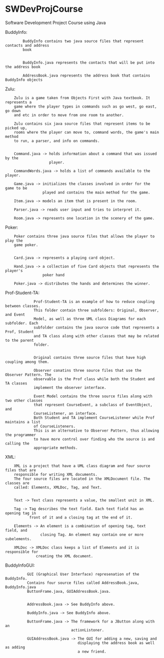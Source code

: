 SWDevProjCourse
===============

Software Development Project Course using Java


BuddyInfo:

            BuddyInfo contains two java source files that represent contacts and address
            book
            
            
            BuddyInfo.java represents the contacts that will be put into the address book
            
            AddressBook.java represents the address book that contains BuddyInfo objects
            

Zulu:

        Zulu is a game taken from Objects First with Java textbook. It represents a
        game where the player types in commands such as go west, go east, go down 
        and etc in order to move from one room to another.
      
        Zulu contains six java source files that represent items to be picked up, 
        rooms where the player can move to, command words, the game's main method
        to run, a parser, and info on commands.
      
      
        Command.java -> holds information about a command that was issued by the 
                        player.
      
        CommandWords.java -> holds a list of commands available to the player.
      
        Game.java -> initializes the classes involved in order for the game to be 
                     played and contains the main method for the game.
      
        Item.java -> models an item that is present in the room.
        
        Parser.java -> reads user input and tries to interpret it.
        
        Room.java -> represents one location in the scenery of the game.
      

Poker:

        Poker contains three java source files that allows the player to play the 
        game poker.
        
        
        Card.java -> represents a playing card object.
        
        Hand.java -> a collection of five Card objects that represents the player's 
                     poker hand
        
        Poker.java -> distributes the hands and determines the winner.
        

Prof-Student-TA:

                 Prof-Student-TA is an example of how to reduce coupling between classes.
                 This folder contain three subfolders: Original, Observer, and Event
                 Model, as well as three UML class Diagrams for each subfolder. Each
                 subfolder contains the java source code that represents a Prof, Student
                 and TA class along with other classes that may be related to the parent
                 folder.
                 
                 
                 Original contains three source files that have high coupling among them.
                 
                 Observer conatins three source files that use the Observer Pattern. The
                 observable is the Prof class while both the Student and TA classes
                 implement the observer interface.
                 
                 Event Model contains the three source files along with two other classes
                 that represent CourseEvent, a subclass of EventObject, and
                 CourseListener, an interface.
                 Both Student and TA implement CourseListener while Prof maintains a list
                 of CourseListeners.
                 This is an alternative to Observer Pattern, thus allowing the programmer
                 to have more control over finding who the source is and calling the
                 appropriate methods.

                 
XML:

        XML is a project that have a UML class diagram and four source files that are 
        responsible for writing XML documents. 
        The four source files are located in the XMLDocument file. The classes are 
        called: Elements, XMLDoc, Tag, and Text. 
        
        
        Text -> Text class represents a value, the smallest unit in XML. 
        
        Tag -> Tag describes the text field. Each text field has an opening tag in 
               front of it and a closing tag at the end of it.
               
        Elements -> An element is a combination of opening tag, text field, and 
                    closing Tag. An element may contain one or more subelements.
                    
        XMLDoc -> XMLDoc class keeps a list of Elements and it is responsible for 
                  creating the XML document.


BuddyInfoGUI:

              GUI (Graphical User Interface) represenation of the BuddyInfo.
              Contains four source files called AddressBook.java, BuddyInfo.java
              ButtonFrame.java, GUIAddressBook.java.
              
              
              AddressBook.java -> See BuddyInfo above.
              
              BuddyInfo.java -> See BuddyInfo above.
              
              ButtonFrame.java -> The framework for a JButton along with an
                                  actionListoner.
              
              GUIAddressBook.java -> The GUI for adding a new, saving and
                                     displaying the address book as well as adding
                                     a new friend.
              
              
